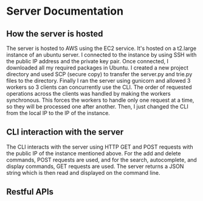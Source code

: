 # Server Documentation
## How the server is hosted
The server is hosted to AWS using the EC2 service. It's hosted on a t2.large instance of an ubuntu server. 
I connected to the instance by using SSH with the public IP address and the private key pair. 
Once connected, I downloaded all my required packages in Ubuntu. 
I created a new project directory and used SCP (secure copy) to transfer the server.py and trie.py files to the directory.
Finally I ran the server using gunicorn and allowed 3 workers so 3 clients can concurrently use the CLI. 
The order of requested operations across the clients was handled by making the workers synchronous. 
This forces the workers to handle only one request at a time, so they will be processed one after another. 
Then, I just changed the CLI from the local IP to the IP of the instance. 


## CLI interaction with the server
The CLI interacts with the server using HTTP GET and POST requests with the public IP of the instance mentioned above. For the add and delete commands, POST requests are used, and for the search, autocomplete, and display commands, GET requests are used. The server returns a JSON string which is then read and displayed 
on the command line.  


## Restful APIs 
